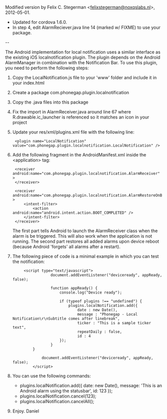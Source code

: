 Modified version by Felix C. Stegerman
&lt;felixstegerman@noxqslabs.nl&gt;, 2012-05-01.

* Updated for cordova 1.6.0.
* In step 4, edit AlarmReciever.java line 14 (marked w/ FIXME) to use
  your package.

--

The Android implementation for local notification uses a similar interface as the existing iOS localnotification plugin. The plugin depends on the Android AlarmManager in combination with the Notification Bar.
To use this plugin, you need to perform the following steps:

1. Copy the LocalNotification.js file to your 'www' folder and include it in your index.html
2. Create a package com.phonegap.plugin.localnotification
3. Copy the .java files into this package
4. Fix the import in AlarmReceiver.java around line 67 where R.drawable.ic_launcher is referenced so it matches an icon in your project
5. Update your res/xml/plugins.xml file with the following line:

        <plugin name="LocalNotification" value="com.phonegap.plugin.localnotification.LocalNotification" />

6. Add the following fragment in the AndroidManifest.xml inside the &lt;application&gt; tag:

        <receiver android:name="com.phonegap.plugin.localnotification.AlarmReceiver" >
        </receiver>
		
        <receiver android:name="com.phonegap.plugin.localnotification.AlarmRestoreOnBoot" >
            <intent-filter>
                <action android:name="android.intent.action.BOOT_COMPLETED" />
            </intent-filter>
        </receiver>
    
    The first part tells Android to launch the AlarmReceiver class when the alarm is be triggered. This will also work when the application is not running.
	The second part restores all added alarms upon device reboot (because Android 'forgets' all alarms after a restart).
	
7. The following piece of code is a minimal example in which you can test the notification:

        	<script type="text/javascript">
                        document.addEventListener("deviceready", appReady, false);
			
                        function appReady() {
                        	console.log("Device ready");
				
                        	if (typeof plugins !== "undefined") {
                        		plugins.localNotification.add({
                        			date : new Date(),
                        			message : "Phonegap - Local Notification\r\nSubtitle comes after linebreak",
                        			ticker : "This is a sample ticker text",
                        			repeatDaily : false,
                        			id : 4
                			});
                		}
        		}
			
                	document.addEventListener("deviceready", appReady, false);
                </script>
		
8. You can use the following commands:

	- plugins.localNotification.add({ date: new Date(), message: 'This is an Android alarm using the statusbar', id: 123 });
	- plugins.localNotification.cancel(123); 
	- plugins.localNotification.cancelAll();
		
9. Enjoy. Daniel
